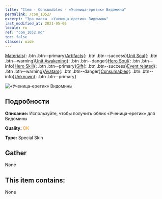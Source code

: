 ```yaml
---
title: "Item - Consumables - «Ученица-еретик» Видомины"
permalink: /con_1052/
excerpt: "Эра хаоса  «Ученица-еретик» Видомины"
last_modified_at: 2021-05-05
locale: ru
ref: "con_1052.md"
toc: false
classes: wide
---
```

 [Materials](/ItemsRU/){: .btn .btn--primary}[Artifacts](/ItemsRU/Artifacts/){: .btn .btn--success}[Unit Soul](/ItemsRU/UnitSoul/){: .btn .btn--warning}[Unit Awakening](/ItemsRU/UnitAwakening/){: .btn .btn--danger}[Hero Soul](/ItemsRU/HeroSoul/){: .btn .btn--info}[Hero Skill](/ItemsRU/HeroSkill/){: .btn .btn--primary}[Gift](/ItemsRU/Gift/){: .btn .btn--success}[Event related](/ItemsRU/Events/){: .btn .btn--warning}[Avatars](/ItemsRU/Avatars/){: .btn .btn--danger}[Consumables](/ItemsRU/Consumables/){: .btn .btn--info}[Unknown](/ItemsRU/Unknown/){: .btn .btn--primary}

 ![«Ученица-еретик» Видомины](/images/h/h_Vidomina3.jpg)

## Подробности
 **Описание:** Используйте, чтобы получить облик «Ученица-еретик» для Видомины

 **Quality:** <span style="color: #FF8C00">OK</span>

 **Type:** Special Skin

## Gather

  None

## This item contains:

  None

